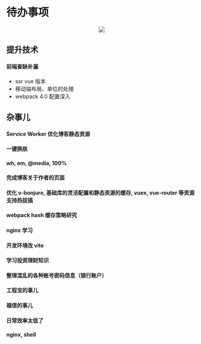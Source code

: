 # 待办事项

<p align="center"><img src=https://linmingdao.github.io/blog/assets/ctrl/000000_00.jpg></p>

## 提升技术

#### 前端查缺补漏

* ssr vue 版本
* 移动端布局、单位的处理
* webpack 4.0 配置深入

## 杂事儿

#### Service Worker 优化博客静态资源

#### 一键换肤

#### wh, em, @media, 100%

#### 完成博客关于作者的页面

#### 优化 v-bonjure, 基础库的灵活配置和静态资源的缓存, vuex, vue-router 等资源支持热拔插

#### webpack hash 缓存策略研究

#### nginx 学习

#### 开发环境改 vite

#### 学习投资理财知识

#### 整理混乱的各种账号密码信息（银行账户）

#### 工程宝的事儿

#### 福信的事儿

#### 日常效率太低了

#### nginx, shell
